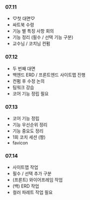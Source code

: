 ### 07.11

- ♡첫 대면♡
- 싸트북 수령
- 기능 별 특징 사항 회의
- 기능 정리 (필수 / 선택 기능 구분)
- 교수님 / 코치님 컨펌

### 07.12

- 두 번째 대면
- 백엔드 ERD / 프론트엔드 사이트맵 진행
- 컨펌 후 수정 논의
- 팀워크 강습
- 코어 기능 정립 필요

### 07.13

- 코어 기능 정립
- 기능 우선순위 정리
- 기능 중요도 정리
- 1회 코치 세션 (짱)
- favicon

### 07.14

- 사이트맵 작업
- 필수 / 선택 추가 구분
- (프론트) 와이어프레임 작업
- (백) ERD 작업
- 컬러 파레트 작업 필요
